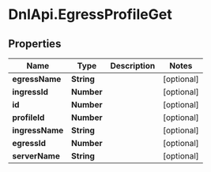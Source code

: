 # DnlApi.EgressProfileGet

## Properties
Name | Type | Description | Notes
------------ | ------------- | ------------- | -------------
**egressName** | **String** |  | [optional] 
**ingressId** | **Number** |  | [optional] 
**id** | **Number** |  | [optional] 
**profileId** | **Number** |  | [optional] 
**ingressName** | **String** |  | [optional] 
**egressId** | **Number** |  | [optional] 
**serverName** | **String** |  | [optional] 


